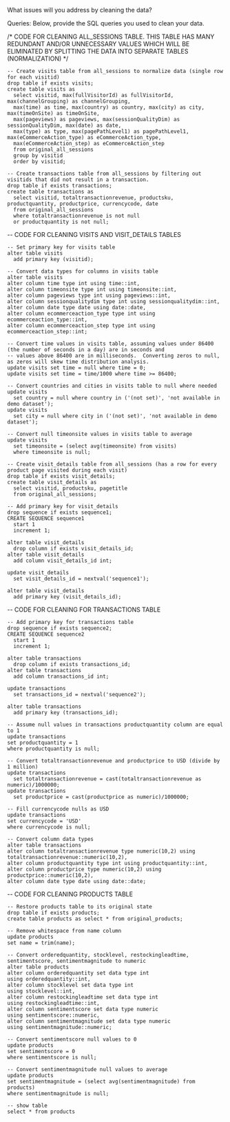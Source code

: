 What issues will you address by cleaning the data?





Queries:
Below, provide the SQL queries you used to clean your data.

/* CODE FOR CLEANING ALL_SESSIONS TABLE.  THIS TABLE HAS MANY REDUNDANT AND/OR UNNECESSARY VALUES WHICH WILL BE ELIMINATED BY 
SPLITTING THE DATA INTO SEPARATE TABLES (NORMALIZATION) */

    -- Create visits table from all_sessions to normalize data (single row for each visitid)
    drop table if exists visits;
    create table visits as
      select visitid, max(fullVisitorId) as fullVisitorId, max(channelGrouping) as channelGrouping, 
      max(time) as time, max(country) as country, max(city) as city, max(timeOnSite) as timeOnSite, 
      max(pageviews) as pageviews, max(sessionQualityDim) as sessionQualityDim, max(date) as date, 
      max(type) as type, max(pagePathLevel1) as pagePathLevel1, max(eCommerceAction_type) as eCommerceAction_type, 
      max(eCommerceAction_step) as eCommerceAction_step
      from original_all_sessions
      group by visitid
      order by visitid;

    -- Create transactions table from all_sessions by filtering out visitids that did not result in a transaction.
    drop table if exists transactions;
    create table transactions as 
      select visitid, totaltransactionrevenue, productsku, productquantity, productprice, currencycode, date
      from original_all_sessions
      where totaltransactionrevenue is not null
      or productquantity is not null;

  
-- CODE FOR CLEANING VISITS AND VISIT_DETAILS TABLES 

    -- Set primary key for visits table
    alter table visits 
      add primary key (visitid);

    -- Convert data types for columns in visits table
    alter table visits
    alter column time type int using time::int,
    alter column timeonsite type int using timeonsite::int,
    alter column pageviews type int using pageviews::int,
    alter column sessionqualitydim type int using sessionqualitydim::int,
    alter column date type date using date::date,
    alter column ecommerceaction_type type int using ecommerceaction_type::int,
    alter column ecommerceaction_step type int using ecommerceaction_step::int;

    -- Convert time values in visits table, assuming values under 86400 (the number of seconds in a day) are in seconds and 
    -- values above 86400 are in milliseconds.  Converting zeros to null, as zeros will skew time distribution analysis.
    update visits set time = null where time = 0;
    update visits set time = time/1000 where time >= 86400;

    -- Convert countries and cities in visits table to null where needed
    update visits 
      set country = null where country in ('(not set)', 'not available in demo dataset');
    update visits 
      set city = null where city in ('(not set)', 'not available in demo dataset');

    -- Convert null timeonsite values in visits table to average
    update visits
      set timeonsite = (select avg(timeonsite) from visits)
      where timeonsite is null;

    -- Create visit_details table from all_sessions (has a row for every product page visited during each visit)
    drop table if exists visit_details;
    create table visit_details as 
      select visitid, productsku, pagetitle
      from original_all_sessions;

    -- Add primary key for visit_details
    drop sequence if exists sequence1;
    CREATE SEQUENCE sequence1
      start 1
      increment 1;

    alter table visit_details
      drop column if exists visit_details_id;
    alter table visit_details
      add column visit_details_id int;

    update visit_details  
      set visit_details_id = nextval('sequence1');

    alter table visit_details 
      add primary key (visit_details_id);


-- CODE FOR CLEANING FOR TRANSACTIONS TABLE

    -- Add primary key for transactions table
    drop sequence if exists sequence2;
    CREATE SEQUENCE sequence2
      start 1
      increment 1;

    alter table transactions
      drop column if exists transactions_id;
    alter table transactions
      add column transactions_id int;

    update transactions  
      set transactions_id = nextval('sequence2');

    alter table transactions 
      add primary key (transactions_id);

    -- Assume null values in transactions productquantity column are equal to 1
    update transactions
    set productquantity = 1
    where productquantity is null;

    -- Convert totaltransactionrevenue and productprice to USD (divide by 1 million)
    update transactions
      set totaltransactionrevenue = cast(totaltransactionrevenue as numeric)/1000000;
    update transactions
      set productprice = cast(productprice as numeric)/1000000;

    -- Fill currencycode nulls as USD
    update transactions
    set currencycode = 'USD'
    where currencycode is null;

    -- Convert column data types
    alter table transactions
    alter column totaltransactionrevenue type numeric(10,2) using totaltransactionrevenue::numeric(10,2),
    alter column productquantity type int using productquantity::int,
    alter column productprice type numeric(10,2) using productprice::numeric(10,2),
    alter column date type date using date::date;
    
    
-- CODE FOR CLEANING PRODUCTS TABLE

    -- Restore products table to its original state
    drop table if exists products;
    create table products as select * from original_products;

    -- Remove whitespace from name column
    update products 
    set name = trim(name);

    -- Convert orderedquantity, stocklevel, restockingleadtime, sentimentscore, sentimentmagnitude to numeric
    alter table products
    alter column orderedquantity set data type int
    using orderedquantity::int,
    alter column stocklevel set data type int
    using stocklevel::int,
    alter column restockingleadtime set data type int
    using restockingleadtime::int,
    alter column sentimentscore set data type numeric
    using sentimentscore::numeric,
    alter column sentimentmagnitude set data type numeric
    using sentimentmagnitude::numeric;

    -- Convert sentimentscore null values to 0
    update products 
    set sentimentscore = 0
    where sentimentscore is null;

    -- Convert sentimentmagnitude null values to average
    update products
    set sentimentmagnitude = (select avg(sentimentmagnitude) from products)
    where sentimentmagnitude is null;

    -- show table
    select * from products

